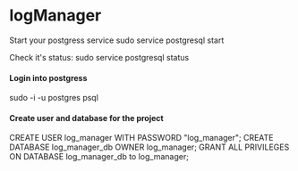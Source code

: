 # logManager

Start your postgress service
sudo service postgresql start

Check it's status:
sudo service postgresql status

#### Login into postgress 
sudo -i -u postgres
psql

#### Create user and database for the project
CREATE USER log_manager WITH PASSWORD "log_manager";
CREATE DATABASE log_manager_db OWNER log_manager;
GRANT ALL PRIVILEGES ON DATABASE log_manager_db to log_manager;
